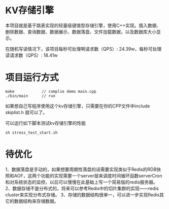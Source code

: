 

# KV存储引擎

本项目就是基于跳表实现的轻量级键值型存储引擎，使用C++实现。插入数据、删除数据、查询数据、数据展示、数据落盘、文件加载数据，以及数据库大小显示。

在随机写读情况下，该项目每秒可处理啊请求数（QPS）: 24.39w，每秒可处理读请求数（QPS）: 18.41w

# 项目运行方式

```
make            // complie demo main.cpp
./bin/main      // run 
```

如果想自己写程序使用这个kv存储引擎，只需要在你的CPP文件中include skiplist.h 就可以了。

可以运行如下脚本测试kv存储引擎的性能

```
sh stress_test_start.sh 
```

# 待优化 

1、数据落盘是手动的，如果想要周期性落盘的话需要实现类似于Redis的RDB快照和AOF，这两个功能的实现需要一个server层来调度时间循环函数serverCron和对系统状态的监控，以后可以慢慢在此基础上写一个简易版的redis服务器。
2、数据存储不是分布式的，将来可以参考Redis中的切片集群的实现——redis cluster来实现分布式存储。
3、存储的数据结构很单一，可以进一步实现Redis其它的数据结构来存储数据。


